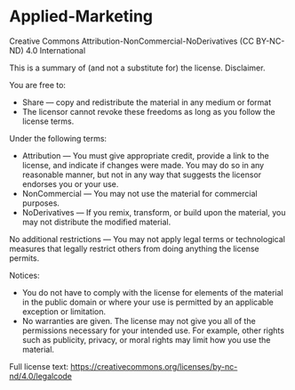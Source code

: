 # Applied-Marketing
Creative Commons Attribution-NonCommercial-NoDerivatives (CC BY-NC-ND) 4.0 International

This is a summary of (and not a substitute for) the license. Disclaimer.

You are free to:

- Share — copy and redistribute the material in any medium or format
- The licensor cannot revoke these freedoms as long as you follow the license terms.

Under the following terms:

- Attribution — You must give appropriate credit, provide a link to the license, and indicate if changes were made. You may do so in any reasonable manner, but not in any way that suggests the licensor endorses you or your use.
- NonCommercial — You may not use the material for commercial purposes.
- NoDerivatives — If you remix, transform, or build upon the material, you may not distribute the modified material.

No additional restrictions — You may not apply legal terms or technological measures that legally restrict others from doing anything the license permits.

Notices:

- You do not have to comply with the license for elements of the material in the public domain or where your use is permitted by an applicable exception or limitation.
- No warranties are given. The license may not give you all of the permissions necessary for your intended use. For example, other rights such as publicity, privacy, or moral rights may limit how you use the material.

Full license text: https://creativecommons.org/licenses/by-nc-nd/4.0/legalcode
